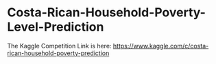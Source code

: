 # Costa-Rican-Household-Poverty-Level-Prediction
The Kaggle Competition Link is here: 
https://www.kaggle.com/c/costa-rican-household-poverty-prediction
